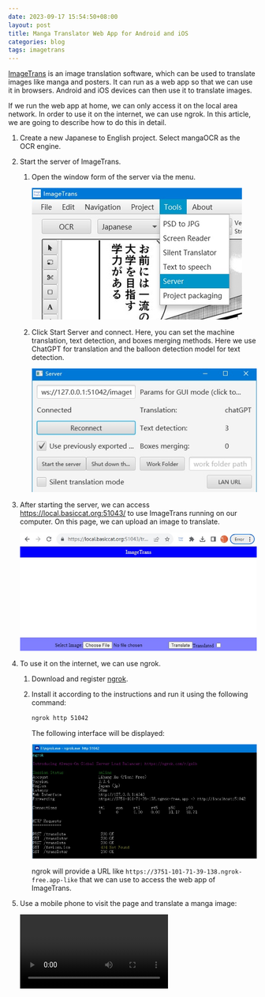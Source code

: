 ```yaml
---
date: 2023-09-17 15:54:50+08:00
layout: post
title: Manga Translator Web App for Android and iOS
categories: blog
tags: imagetrans
---
```


[ImageTrans](https://www.basiccat.org/zh/imagetrans) is an image translation software, which can be used to translate images like manga and posters. It can run as a web app so that we can use it in browsers. Android and iOS devices can then use it to translate images.

If we run the web app at home, we can only access it on the local area network. In order to use it on the internet, we can use ngrok. In this article, we are going to describe how to do this in detail.

1. Create a new Japanese to English project. Select mangaOCR as the OCR engine.

2. Start the server of ImageTrans.

   1. Open the window form of the server via the menu.

      ![Server](/album/web-app/menu-server.jpg)

   2. Click Start Server and connect. Here, you can set the machine translation, text detection, and boxes merging methods. Here we use ChatGPT for translation and the balloon detection model for text detection.

      ![Server form](/album/web-app/server-form.jpg)


3. After starting the server, we can access <https://local.basiccat.org:51043/> to use ImageTrans running on our computer. On this page, we can upload an image to translate.

   ![Web page](/album/web-app/web-page.jpg)


4. To use it on the internet, we can use ngrok.

   1. Download and register [ngrok](https://ngrok.com/).

   2. Install it according to the instructions and run it using the following command:

      ```bash
      ngrok http 51042
      ```

      The following interface will be displayed:

      ![ngrok](/album/web-app/ngrok-cli.jpg)

      ngrok will provide a URL like `https://3751-101-71-39-138.ngrok-free.app-like` that we can use to access the web app of ImageTrans.

5. Use a mobile phone to visit the page and translate a manga image:

   <video src="https://github.com/xulihang/BasicCAT-website/releases/download/attachments/ImageTrans-web-demo-ja2en.mp4" controls="controls" style="max-width:100%;">
   Your browser does not support the video tag.
   </video>

